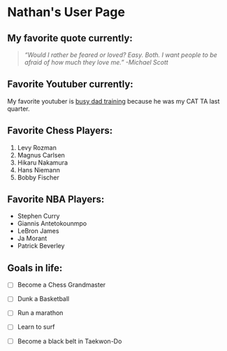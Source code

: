 # Nathan's User Page

## My favorite quote currently:
> *“Would I rather be feared or loved? Easy. Both. I want people to be afraid of how much they love me.” -Michael Scott*

## Favorite Youtuber currently:
My favorite youtuber is [busy dad training](https://www.youtube.com/@busydadtraining) because he was my CAT TA last quarter.

## Favorite Chess Players:
1. Levy Rozman
2. Magnus Carlsen
3. Hikaru Nakamura
4. Hans Niemann
5. Bobby Fischer

## Favorite NBA Players:
- Stephen Curry
- Giannis Antetokounmpo
- LeBron James
- Ja Morant
- Patrick Beverley

## Goals in life:
- [ ] Become a Chess Grandmaster
- [ ] Dunk a Basketball
- [ ] Run a marathon
- [ ] Learn to surf
- [ ] Become a black belt in Taekwon-Do



<!--
Pictures
All the core Markdown constructs in GitHub Flavored MarkdownLinks to an external site.
Headings
Styling text
Quoting text
Quoting code
External Links
Section links
Relative links (Link to another .md file or an image in your repo. If linking to an image, encode it as a regular link rather than an image.)
Ordered and Unordered Lists
Task lists
-->
